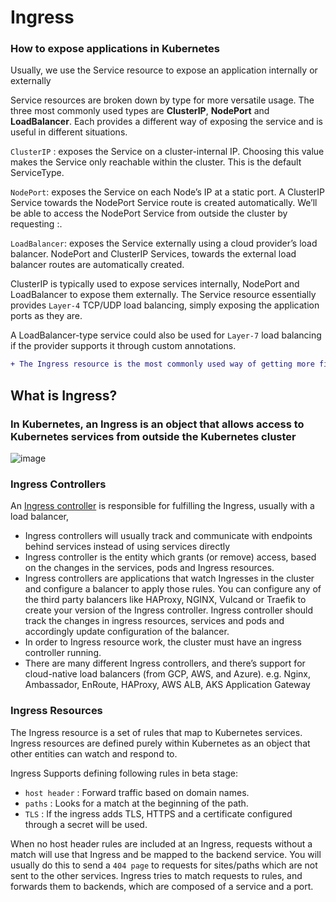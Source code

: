 # Ingress

### How to expose applications in Kubernetes

Usually, we use the Service resource to expose an application internally or externally

Service resources are broken down by type for more versatile usage. The three most commonly used types are **ClusterIP**, **NodePort** and **LoadBalancer**. Each provides a different way of exposing the service and is useful in different situations.

`ClusterIP` : exposes the Service on a cluster-internal IP. Choosing this value makes the Service only reachable within the cluster. 
This is the default ServiceType.

`NodePort`: exposes the Service on each Node’s IP at a static port. A ClusterIP Service towards the NodePort Service route is created automatically. We’ll be able to access the NodePort Service from outside the cluster by requesting <NodeIP>:<NodePort>.
  
`LoadBalancer`: exposes the Service externally using a cloud provider’s load balancer. NodePort and ClusterIP Services, towards the external load balancer routes are automatically created.


ClusterIP is typically used to expose services internally, NodePort and LoadBalancer to expose them externally. The Service resource essentially provides `Layer-4` TCP/UDP load balancing, simply exposing the application ports as they are.

A LoadBalancer-type service could also be used for `Layer-7` load balancing if the provider supports it through custom annotations.
```diff
+ The Ingress resource is the most commonly used way of getting more fine-grained Layer-7 load balancing for HTTP protocol-based applications.
```

## What is Ingress?
  
### In Kubernetes, an Ingress is an object that allows access to Kubernetes services from outside the Kubernetes cluster
![image](https://user-images.githubusercontent.com/103893307/209184994-c8f18e25-5c7d-4385-95ad-d75907343f46.png)

  
### Ingress Controllers
  
An <a href="https://kubernetes.io/docs/concepts/services-networking/ingress-controllers/">Ingress controller</a> is responsible for fulfilling the Ingress, usually with a load balancer,
- Ingress controllers will usually track and communicate with endpoints behind services instead of using services directly
- Ingress controller is the entity which grants (or remove) access, based on the changes in the services, pods and Ingress resources.
- Ingress controllers are applications that watch Ingresses in the cluster and configure a balancer to apply those rules. You can configure any of the third party balancers like HAProxy, NGINX, Vulcand or Traefik to create your version of the Ingress controller.  Ingress controller should track the changes in ingress resources, services and pods and accordingly update configuration of the balancer.  
- In order to Ingress resource work, the cluster must have an ingress controller running.
- There are many different Ingress controllers, and there’s support for cloud-native load balancers (from GCP, AWS, and Azure).
e.g. Nginx, Ambassador, EnRoute, HAProxy, AWS ALB, AKS Application Gateway

### Ingress Resources
  
The Ingress resource is a set of rules that map to Kubernetes services. Ingress resources are defined purely within Kubernetes as an object that other entities can watch and respond to.

Ingress Supports defining following rules in beta stage:


- `host header` : Forward traffic based on domain names.
- `paths` : Looks for a match at the beginning of the path.
- `TLS` : If the ingress adds TLS, HTTPS and a certificate configured through a secret will be used.
  
When no host header rules are included at an Ingress, requests without a match will use that Ingress and be mapped to the backend service. You will usually do this to send a `404 page` to requests for sites/paths which are not sent to the other services. Ingress tries to match requests to rules, and forwards them to backends, which are composed of a service and a port.  
  
